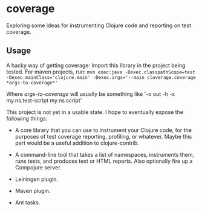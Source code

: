 # coverage

Exploring some ideas for instrumenting Clojure code and reporting on test coverage.

## Usage

A hacky way of getting coverage:
Import this library in the project being tested. For maven projects, run:
`mvn exec:java -Dexec.classpathScope=test -Dexec.mainClass='clojure.main' -Dexec.args='--main cloverage.coverage *args-to-coverage*'`

Where *args-to-coverage* will usually be something like '-o out -h -x my.ns.test-script my.ns.script'

This project is not yet in a usable state.  I hope to eventually expose the following things:
+ A core library that you can use to instrument your Clojure code, for the purposes of test coverage reporting, profiling, or whatever.  Maybe this part would be a useful addition to clojure-contrib.

+ A command-line tool that takes a list of namespaces, instruments them, runs tests, and produces text or HTML reports.  Also optionally fire up a Compojure server.

+ Leiningen plugin.

+ Maven plugin.

+ Ant tasks.
